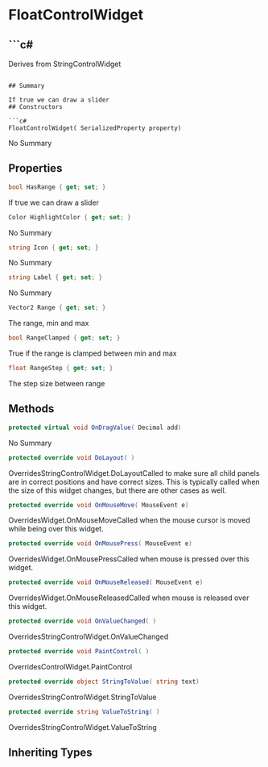 # FloatControlWidget

## ```c#
Derives from StringControlWidget
```

## Summary

If true we can draw a slider
## Constructors

```c#
FloatControlWidget( SerializedProperty property) 
```
No Summary
## Properties

```c#
bool HasRange { get; set; } 
```
If true we can draw a slider
```c#
Color HighlightColor { get; set; } 
```
No Summary
```c#
string Icon { get; set; } 
```
No Summary
```c#
string Label { get; set; } 
```
No Summary
```c#
Vector2 Range { get; set; } 
```
The range, min and max
```c#
bool RangeClamped { get; set; } 
```
True if the range is clamped between min and max
```c#
float RangeStep { get; set; } 
```
The step size between range
## Methods

```c#
protected virtual void OnDragValue( Decimal add) 
```
No Summary
```c#
protected override void DoLayout( ) 
```
OverridesStringControlWidget.DoLayoutCalled to make sure all child panels are in correct positions and have correct sizes.
This is typically called when the size of this widget changes, but there are other cases as well.
```c#
protected override void OnMouseMove( MouseEvent e) 
```
OverridesWidget.OnMouseMoveCalled when the mouse cursor is moved while being over this widget.
```c#
protected override void OnMousePress( MouseEvent e) 
```
OverridesWidget.OnMousePressCalled when mouse is pressed over this widget.
```c#
protected override void OnMouseReleased( MouseEvent e) 
```
OverridesWidget.OnMouseReleasedCalled when mouse is released over this widget.
```c#
protected override void OnValueChanged( ) 
```
OverridesStringControlWidget.OnValueChanged
```c#
protected override void PaintControl( ) 
```
OverridesControlWidget.PaintControl
```c#
protected override object StringToValue( string text) 
```
OverridesStringControlWidget.StringToValue
```c#
protected override string ValueToString( ) 
```
OverridesStringControlWidget.ValueToString
## Inheriting Types

